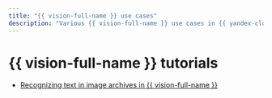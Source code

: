 ```yaml
---
title: "{{ vision-full-name }} use cases"
description: "Various {{ vision-full-name }} use cases in {{ yandex-cloud }}."
---
```


# {{ vision-full-name }} tutorials

* [Recognizing text in image archives in {{ vision-full-name }}](archive-from-vision-to-object-storage.md)